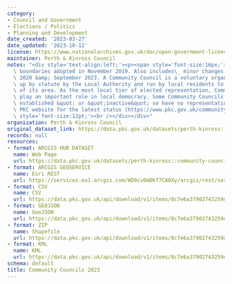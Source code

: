 ```yaml
---
category:
- Council and Government
- Elections / Politics
- Planning and Development
date_created: '2023-03-27'
date_updated: '2023-10-12'
license: https://www.nationalarchives.gov.uk/doc/open-government-licence/version/3/
maintainer: Perth & Kinross Council
notes: "<div style='text-align:left;'><p><span style='font-size:16px;'>Community Council\
  \ boundaries adopted in November 2019. Also includes\_ minor changes made in January\
  \ 2020 &amp; September 2023. A Community Council is a voluntary organisation set\
  \ up by statute by the Local Authority and run by local residents to act on behalf\
  \ of its area. As the most local tier of elected representation, Community Councils\
  \ play an important role in local democracy. Some Community Councils are &quot;not\
  \ established &quot; or &quot;inactive&quot; so have no representation. Check the\
  \ PKC website for the latest status (https://www.pkc.gov.uk/communitycouncilcontacts).</span></p><div\
  \ style='font-size:12pt;'><br /></div></div>"
organization: Perth & Kinross Council
original_dataset_link: https://data.pkc.gov.uk/datasets/perth-kinross::community-councils-2023
records: null
resources:
- format: ARCGIS HUB DATASET
  name: Web Page
  url: https://data.pkc.gov.uk/datasets/perth-kinross::community-councils-2023
- format: ARCGIS GEOSERVICE
  name: Esri REST
  url: https://services-eu1.arcgis.com/WD0cvOmDKf7CA0Xy/arcgis/rest/services/Community_Councils_2019/FeatureServer/28
- format: CSV
  name: CSV
  url: https://data.pkc.gov.uk/api/download/v1/items/8c7e6a37902743259d84ce95c905b7d0/csv?layers=28
- format: GEOJSON
  name: GeoJSON
  url: https://data.pkc.gov.uk/api/download/v1/items/8c7e6a37902743259d84ce95c905b7d0/geojson?layers=28
- format: ZIP
  name: Shapefile
  url: https://data.pkc.gov.uk/api/download/v1/items/8c7e6a37902743259d84ce95c905b7d0/shapefile?layers=28
- format: KML
  name: KML
  url: https://data.pkc.gov.uk/api/download/v1/items/8c7e6a37902743259d84ce95c905b7d0/kml?layers=28
schema: default
title: Community Councils 2023
---
```

